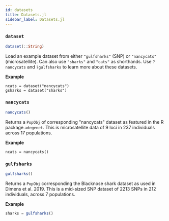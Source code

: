 ```yaml
---
id: datasets
title: Datasets.jl
sidebar_label: Datasets.jl
---
```


### `dataset`
```julia
dataset(::String)
```
Load an example dataset from either `"gulfsharks"` (SNP) or `"nancycats"` (microsatellite). Can also use `"sharks"` and `"cats"`
as shorthands. Use `?nancycats` and `?gulfsharks` to learn more about
these datasets.

**Example**
```
ncats = dataset("nancycats")
gsharks = dataset("sharks")
```

### `nancycats`
```julia
nancycats()
```
Returns a `PopObj` of corresponding "nancycats" dataset as featured in
the R package `adegenet`. This is microsatellite data of 9 loci in 237
individuals across 17 populations.

**Example**
```
ncats = nancycats()
```

### `gulfsharks`
```julia
gulfsharks()
```
Returns a `PopObj` corresponding the Blacknose shark dataset as used in
Dimens et al. 2019. This is a mid-sized SNP dataset of 2213 SNPs in 212
individuals, across 7 populations.

**Example**
```julia
sharks = gulfsharks()
```
